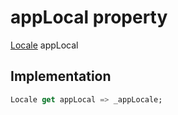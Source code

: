 


# appLocal property









[Locale](https://api.flutter.dev/flutter/dart-ui/Locale-class.html) appLocal
  







## Implementation

```dart
Locale get appLocal => _appLocale;
```








